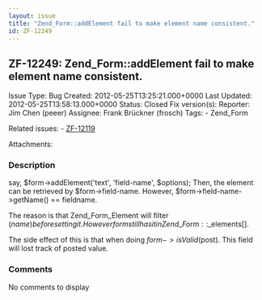 ```yaml
---
layout: issue
title: "Zend_Form::addElement fail to make element name consistent."
id: ZF-12249
---
```


ZF-12249: Zend\_Form::addElement fail to make element name consistent.
----------------------------------------------------------------------

 Issue Type: Bug Created: 2012-05-25T13:25:21.000+0000 Last Updated: 2012-05-25T13:58:13.000+0000 Status: Closed Fix version(s): 
 Reporter:  Jim Chen (peeer)  Assignee:  Frank Brückner (frosch)  Tags: - Zend\_Form
 
 Related issues: - [ZF-12119](/issues/browse/ZF-12119)
 
 Attachments: 
### Description

say, $form->addElement('text', 'field-name', $options); Then, the element can be retrieved by $form->field-name. However, $form->field-name->getName() == fieldname.

The reason is that Zend\_Form\_Element will filter ($name) before setting it. However form still has it in Zend\_Form::$\_elements[].

The side effect of this is that when doing $form->isValid($post). This field will lost track of posted value.

 

 

### Comments

No comments to display